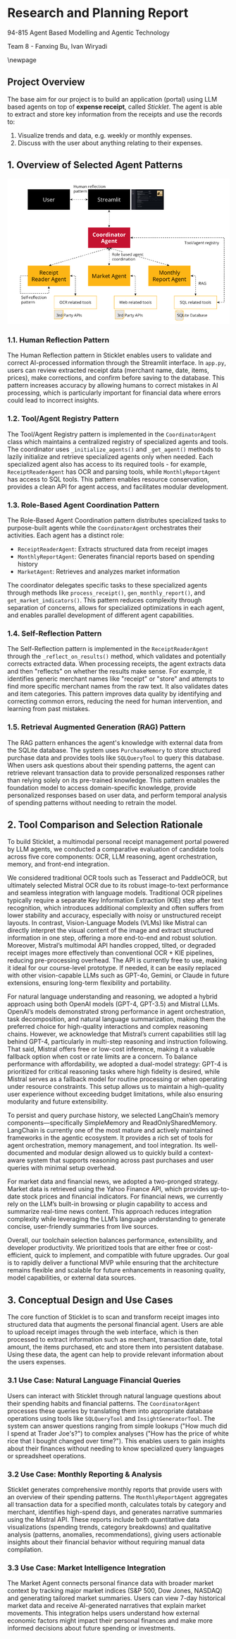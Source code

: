 # Research and Planning Report

94-815 Agent Based Modelling and Agentic Technology

Team 8 - Fanxing Bu, Ivan Wiryadi

\newpage

## Project Overview

The base aim for our project is to build an application (portal) using LLM based agents on top of **expense receipt**, called *Sticklet*. The agent is able to extract and store key information from the receipts and use the records to: 

1. Visualize trends and data, e.g. weekly or monthly expenses.
2. Discuss with the user about anything relating to their expenses.

## 1. Overview of Selected Agent Patterns

![Sticklet Architecture Overview](../assets/architecture_overview.png)

### 1.1. Human Reflection Pattern

The Human Reflection pattern in Sticklet enables users to validate and correct AI-processed information through the Streamlit interface. In `app.py`, users can review extracted receipt data (merchant name, date, items, prices), make corrections, and confirm before saving to the database. This pattern increases accuracy by allowing humans to correct mistakes in AI processing, which is particularly important for financial data where errors could lead to incorrect insights.

### 1.2. Tool/Agent Registry Pattern

The Tool/Agent Registry pattern is implemented in the `CoordinatorAgent` class which maintains a centralized registry of specialized agents and tools. The coordinator uses `_initialize_agents()` and `_get_agent()` methods to lazily initialize and retrieve specialized agents only when needed. Each specialized agent also has access to its required tools - for example, `ReceiptReaderAgent` has OCR and parsing tools, while `MonthlyReportAgent` has access to SQL tools. This pattern enables resource conservation, provides a clean API for agent access, and facilitates modular development.

### 1.3. Role-Based Agent Coordination Pattern

The Role-Based Agent Coordination pattern distributes specialized tasks to purpose-built agents while the `CoordinatorAgent` orchestrates their activities. Each agent has a distinct role:

- `ReceiptReaderAgent`: Extracts structured data from receipt images
- `MonthlyReportAgent`: Generates financial reports based on spending history
- `MarketAgent`: Retrieves and analyzes market information

The coordinator delegates specific tasks to these specialized agents through methods like `process_receipt()`, `gen_monthly_report()`, and `get_market_indicators()`. This pattern reduces complexity through separation of concerns, allows for specialized optimizations in each agent, and enables parallel development of different agent capabilities.

### 1.4. Self-Reflection Pattern

The Self-Reflection pattern is implemented in the `ReceiptReaderAgent` through the `_reflect_on_results()` method, which validates and potentially corrects extracted data. When processing receipts, the agent extracts data and then "reflects" on whether the results make sense. For example, it identifies generic merchant names like "receipt" or "store" and attempts to find more specific merchant names from the raw text. It also validates dates and item categories. This pattern improves data quality by identifying and correcting common errors, reducing the need for human intervention, and learning from past mistakes.

### 1.5. Retrieval Augmented Generation (RAG) Pattern

The RAG pattern enhances the agent's knowledge with external data from the SQLite database. The system uses `PurchaseMemory` to store structured purchase data and provides tools like `SQLQueryTool` to query this database. When users ask questions about their spending patterns, the agent can retrieve relevant transaction data to provide personalized responses rather than relying solely on its pre-trained knowledge. This pattern enables the foundation model to access domain-specific knowledge, provide personalized responses based on user data, and perform temporal analysis of spending patterns without needing to retrain the model.

## 2. Tool Comparison and Selection Rationale

To build Sticklet, a multimodal personal receipt management portal powered by LLM agents, we conducted a comparative evaluation of candidate tools across five core components: OCR, LLM reasoning, agent orchestration, memory, and front-end integration.

We considered traditional OCR tools such as Tesseract and PaddleOCR, but ultimately selected Mistral OCR due to its robust image-to-text performance and seamless integration with language models. Traditional OCR pipelines typically require a separate Key Information Extraction (KIE) step after text recognition, which introduces additional complexity and often suffers from lower stability and accuracy, especially with noisy or unstructured receipt layouts. In contrast, Vision-Language Models (VLMs) like Mistral can directly interpret the visual content of the image and extract structured information in one step, offering a more end-to-end and robust solution. Moreover, Mistral’s multimodal API handles cropped, tilted, or degraded receipt images more effectively than conventional OCR + KIE pipelines, reducing pre-processing overhead. The API is currently free to use, making it ideal for our course-level prototype. If needed, it can be easily replaced with other vision-capable LLMs such as GPT-4o, Gemini, or Claude in future extensions, ensuring long-term flexibility and portability.

For natural language understanding and reasoning, we adopted a hybrid approach using both OpenAI models (GPT-4, GPT-3.5) and Mistral LLMs. OpenAI’s models demonstrated strong performance in agent orchestration, task decomposition, and natural language summarization, making them the preferred choice for high-quality interactions and complex reasoning chains. However, we acknowledge that Mistral’s current capabilities still lag behind GPT-4, particularly in multi-step reasoning and instruction following. That said, Mistral offers free or low-cost inference, making it a valuable fallback option when cost or rate limits are a concern. To balance performance with affordability, we adopted a dual-model strategy: GPT-4 is prioritized for critical reasoning tasks where high fidelity is desired, while Mistral serves as a fallback model for routine processing or when operating under resource constraints. This setup allows us to maintain a high-quality user experience without exceeding budget limitations, while also ensuring modularity and future extensibility.

To persist and query purchase history, we selected LangChain’s memory components—specifically SimpleMemory and ReadOnlySharedMemory. LangChain is currently one of the most mature and actively maintained frameworks in the agentic ecosystem. It provides a rich set of tools for agent orchestration, memory management, and tool integration. Its well-documented and modular design allowed us to quickly build a context-aware system that supports reasoning across past purchases and user queries with minimal setup overhead.

For market data and financial news, we adopted a two-pronged strategy. Market data is retrieved using the Yahoo Finance API, which provides up-to-date stock prices and financial indicators. For financial news, we currently rely on the LLM’s built-in browsing or plugin capability to access and summarize real-time news content. This approach reduces integration complexity while leveraging the LLM’s language understanding to generate concise, user-friendly summaries from live sources.

Overall, our toolchain selection balances performance, extensibility, and developer productivity. We prioritized tools that are either free or cost-efficient, quick to implement, and compatible with future upgrades. Our goal is to rapidly deliver a functional MVP while ensuring that the architecture remains flexible and scalable for future enhancements in reasoning quality, model capabilities, or external data sources.


## 3. Conceptual Design and Use Cases
The core function of Sticklet is to scan and transform receipt images into structured data that augments the personal financial agent. Users are able to upload receipt images through the web interface, which is then processed to extract information such as merchant, transaction date, total amount, the items purchased, etc and store them into persistent database. Using these data, the agent can help to provide relevant information about the users expenses. 

### 3.1 Use Case: Natural Language Financial Queries
Users can interact with Sticklet through natural language questions about their spending habits and financial patterns. The `CoordinatorAgent` processes these queries by translating them into appropriate database operations using tools like `SQLQueryTool` and `InsightGeneratorTool`. The system can answer questions ranging from simple lookups ("How much did I spend at Trader Joe's?") to complex analyses ("How has the price of white rice that I bought changed over time?"). This enables users to gain insights about their finances without needing to know specialized query languages or spreadsheet operations.

### 3.2 Use Case: Monthly Reporting & Analysis
Sticklet generates comprehensive monthly reports that provide users with an overview of their spending patterns. The `MonthlyReportAgent` aggregates all transaction data for a specified month, calculates totals by category and merchant, identifies high-spend days, and generates narrative summaries using the Mistral API. These reports include both quantitative data visualizations (spending trends, category breakdowns) and qualitative analysis (patterns, anomalies, recommendations), giving users actionable insights about their financial behavior without requiring manual data compilation.

### 3.3 Use Case: Market Intelligence Integration
The Market Agent connects personal finance data with broader market context by tracking major market indices (S&P 500, Dow Jones, NASDAQ) and generating tailored market summaries. Users can view 7-day historical market data and receive AI-generated narratives that explain market movements. This integration helps users understand how external economic factors might impact their personal finances and make more informed decisions about future spending or investments.

